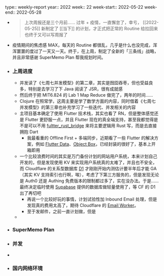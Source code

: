 type:: weekly-report
year:: 2022
week:: 22
week-start:: 2022-05-22
week-end:: 2022-05-28

- > 上次周报还是三个月前……
  > 过年 + 疫情，一直懈怠了，幸亏， [[2022-05-25]] 新制定了 [[当下]] 的计划，才正式把正常的 Routine 给拉回来
  > 也终于又可以写周报了
- 疫情期间的焦虑感 MAX，每天的 Routine 都很乱，几乎是什么也没完成，浑浑噩噩的度过了一天又一天。终于，在上周，制定了全新的「三条线」战略，并且非常感谢 SuperMemo Plan 帮我规划时间。
- ### 上周进度
	- 并发读了《七周七并发模型》的第二章，其实是囫囵吞枣，但也受益良多，特别是去学习了下 Java 阅读了 JSR，很有成就感
	- 然后终于把 MIT6.824 的 Lab 1 Map Reduce 做完了，两年的时间……
	- Clojure 在照常学，这周主要是学了数学方面的内容，同时借着《七周七并发模型》的第三章也补充学习了一些迭代、并发相关的内容
	- 主项目基本确定了使用 Flutter 技术栈，其实也看了 RN，但是整体感觉还是 Flutter 更舒服一点，并且 Flutter 现在的真全端支持，甚至我都觉得是不是可以不用 [fultter_rust_bridge](https://github.com/fzyzcjy/flutter_rust_bridge) 来将主要逻辑用 Rust 写，而是去直接拥抱 Dart
		- 我最看重的 Offline First + 多端同步，近期看了一些 Flutter 的解决方案，例如 [Flutter Data](https://pub.dev/packages/flutter_data)、[Object Box](https://objectbox.io/)，已经封装的很好了，基本上开箱即用
	- 一个比较浪费时间的其实是万门备份计划的网站用户系统，本来计划自己开发的，但是发现使用 KV 来实现用户系统真的太难了，并且也不安全，而 Cloudflare 的关系型数据库 [D1](https://blog.cloudflare.com/introducing-d1/) 才刚刚开始内测估计要半年后才能 GA（其实 KV 支持索引也行啊，唉），考虑了下第三方服务的，但是发现无论是 Auth0 还是 Authing 免费版本的限制都过多了，实在没办法。于是…… 最终决定临时使用 [Supabase](https://supabase.com/) 提供的数据库做轻量使用了，等 CF 的 D1 出了再切吧
		- 再说一个比较好玩的事情，计划试验性加 Inbound Email 处理，但是发现真的费用太高了，期待 Cloudflare 的 [Email Worker](https://blog.cloudflare.com/announcing-route-to-workers/)。
		- 至于发邮件，之前一直计划做，但是
	-
- ### SuperMemo Plan
- ### 并发
-
- ### 国内网络环境